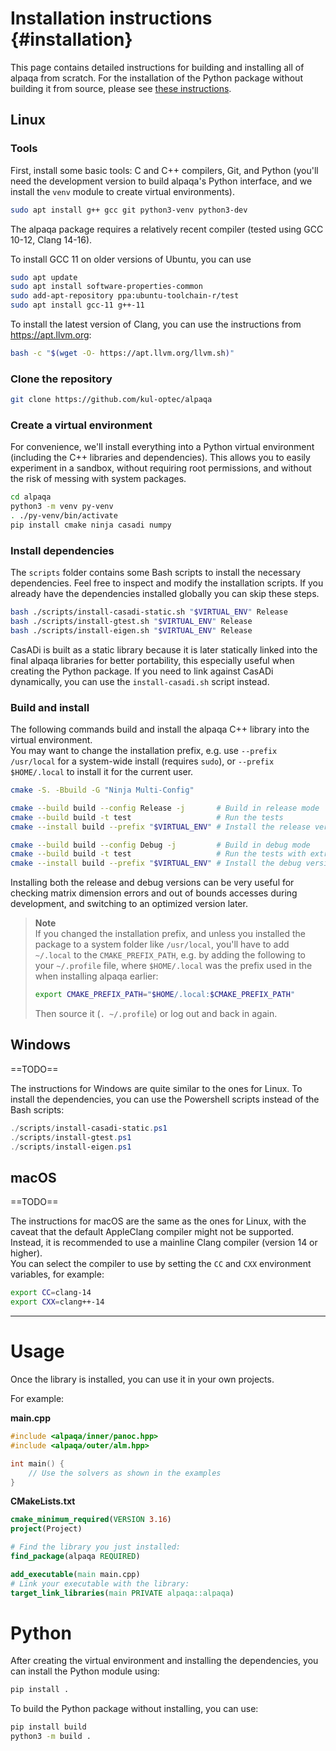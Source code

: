 # Installation instructions {#installation}

This page contains detailed instructions for building and installing all of
alpaqa from scratch.
For the installation of the Python package without building it from source,
please see [these instructions](../Sphinx/install/installation.html).

## Linux

### Tools
First, install some basic tools: C and C++ compilers, Git, and Python
(you'll need the development version to build alpaqa's Python interface, and we
install the `venv` module to create virtual environments).
```sh
sudo apt install g++ gcc git python3-venv python3-dev
```
The alpaqa package requires a relatively recent compiler
(tested using GCC 10-12, Clang 14-16).

To install GCC 11 on older versions of Ubuntu, you can use
```sh
sudo apt update
sudo apt install software-properties-common
sudo add-apt-repository ppa:ubuntu-toolchain-r/test
sudo apt install gcc-11 g++-11
```
To install the latest version of Clang, you can use the instructions from <https://apt.llvm.org>:
```sh
bash -c "$(wget -O- https://apt.llvm.org/llvm.sh)"
```

### Clone the repository

```sh
git clone https://github.com/kul-optec/alpaqa
```

### Create a virtual environment

For convenience, we'll install everything into a Python virtual environment
(including the C++ libraries and dependencies). This allows you to easily
experiment in a sandbox, without requiring root permissions, and without the
risk of messing with system packages.

```sh
cd alpaqa
python3 -m venv py-venv
. ./py-venv/bin/activate
pip install cmake ninja casadi numpy
```

### Install dependencies

The `scripts` folder contains some Bash scripts to install the necessary
dependencies. Feel free to inspect and modify the installation scripts.
If you already have the dependencies installed globally you can skip these
steps.

```sh
bash ./scripts/install-casadi-static.sh "$VIRTUAL_ENV" Release
bash ./scripts/install-gtest.sh "$VIRTUAL_ENV" Release
bash ./scripts/install-eigen.sh "$VIRTUAL_ENV" Release
```

CasADi is built as a static library because it is later statically linked into
the final alpaqa libraries for better portability, this especially useful when
creating the Python package. If you need to link against CasADi dynamically, you
can use the `install-casadi.sh` script instead.

### Build and install

The following commands build and install the alpaqa C++ library into the virtual
environment.  
You may want to change the installation prefix, e.g. use `--prefix /usr/local`
for a system-wide install (requires `sudo`), or `--prefix $HOME/.local` to
install it for the current user.

```sh
cmake -S. -Bbuild -G "Ninja Multi-Config"

cmake --build build --config Release -j       # Build in release mode
cmake --build build -t test                   # Run the tests
cmake --install build --prefix "$VIRTUAL_ENV" # Install the release version

cmake --build build --config Debug -j         # Build in debug mode
cmake --build build -t test                   # Run the tests with extra checks
cmake --install build --prefix "$VIRTUAL_ENV" # Install the debug version
```
Installing both the release and debug versions can be very useful for checking
matrix dimension errors and out of bounds accesses during development, and 
switching to an optimized version later.

> **Note**  
> If you changed the installation prefix, and
> unless you installed the package to a system folder like `/usr/local`, you'll
> have to add `~/.local` to the `CMAKE_PREFIX_PATH`, e.g. by adding the
> following to your `~/.profile` file, where `$HOME/.local` was the prefix used
> in the when installing alpaqa earlier:
> ```sh
> export CMAKE_PREFIX_PATH="$HOME/.local:$CMAKE_PREFIX_PATH"
> ```
> Then source it (`. ~/.profile`) or log out and back in again.

## Windows

==TODO==

The instructions for Windows are quite similar to the ones for Linux. To install
the dependencies, you can use the Powershell scripts instead of the Bash scripts:

```ps1
./scripts/install-casadi-static.ps1
./scripts/install-gtest.ps1
./scripts/install-eigen.ps1
```

## macOS

==TODO==

The instructions for macOS are the same as the ones for Linux, with the caveat
that the default AppleClang compiler might not be supported. Instead, it is
recommended to use a mainline Clang compiler (version 14 or higher).  
You can select the compiler to use by setting the `CC` and `CXX` environment
variables, for example:
```sh
export CC=clang-14
export CXX=clang++-14
```

***

# Usage

Once the library is installed, you can use it in your own projects.

For example:

**main.cpp**
```cpp
#include <alpaqa/inner/panoc.hpp>
#include <alpaqa/outer/alm.hpp>

int main() {
    // Use the solvers as shown in the examples
}
```

**CMakeLists.txt**
```cmake
cmake_minimum_required(VERSION 3.16)
project(Project)

# Find the library you just installed:
find_package(alpaqa REQUIRED)

add_executable(main main.cpp)
# Link your executable with the library:
target_link_libraries(main PRIVATE alpaqa::alpaqa)
```

# Python

After creating the virtual environment and installing the dependencies, you can
install the Python module using:
```sh
pip install .
```
To build the Python package without installing, you can use:
```sh
pip install build
python3 -m build .
```
